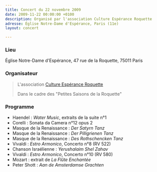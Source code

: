 ```yaml
---
title: Concert du 22 novembre 2009
date: 2009-11-22 00:00:00 +0100
description: Organisé par l'association Culture Espérance Roquette
adresse: Église Notre-Dame d'Espérance, Paris (11e)
layout: concert

---
```

### Lieu

Église Notre-Dame d'Espérance, 47 rue de la Roquette, 75011 Paris

### Organisateur

> L'association [Culture Espérance Roquette](https://www.culture-nde.org "Culture Espérance Roquette")
>
> Dans le cadre des "Petites Saisons de la Roquette"

### Programme

* Haendel : _Water Music_, extraits de la suite n°1
* Corelli : Sonata da Camera n°12 opus 2
* Masque de la Renaissance : _Der Satyrn Tanz_
* Masque de la Renaissance : _Der Pilligrienen Tanz_
* Masque de la Renaissance : _Des Rothschencken Tanz_
* Vivaldi : _Estro Armonico_, Concerto n°8 (RV 522)
* Chanson Israélienne : _Yerushalaim Shel Zahav_
* Vivaldi : _Estro Armonico_, Concerto n°10 (RV 580)
* Mozart : extrait de _La Flûte Enchantée_
* Peter Shott : _Aan de Amsterdamse Grachten_